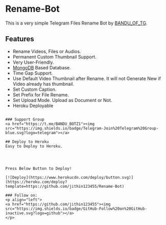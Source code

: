 # Rename-Bot
This is a very simple Telegram Files Rename Bot by [BANDU_OF_TG](https://t.me/BANDU_OF_TG).

## Features
- Rename Videos, Files or Audios.
- Permanent Custom Thumbnail Support.
- Very User-Friendly.
- [MongoDB](https://mongodb.com) Based Database.
- Time Gap Support.
- Use Default Video Thumbnail after Rename. It will not Generate New if Video already has thumbnail.
- Set Custom Caption.
- Set Prefix for File Rename.
- Set Upload Mode. Upload as Document or Not.
- Heroku Deployable 

```

### Support Group
<a href="https://t.me/BANDU_BOTZ1"><img src="https://img.shields.io/badge/Telegram-Join%20Telegram%20Group-blue.svg?logo=telegram"></a>

## Deploy to Heroku
Easy to Deploy to Heroku.




Press Below Button to Deploy!

[![Deploy](https://www.herokucdn.com/deploy/button.svg)](https://heroku.com/deploy?template=https://github.com/jithin123455/Rename-Bot)

### Follow on:
<p align="left">
<a href="https://github.com/jithin123455"><img src="https://img.shields.io/badge/GitHub-Follow%20on%20GitHub-inactive.svg?logo=github"></a>
</p>

